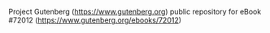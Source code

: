 Project Gutenberg (https://www.gutenberg.org) public repository
for eBook #72012 (https://www.gutenberg.org/ebooks/72012)
